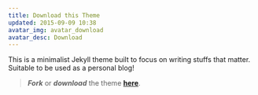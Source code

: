 ```yaml
---
title: Download this Theme
updated: 2015-09-09 10:38
avatar_img: avatar_download
avatar_desc: Download
---
```


This is a minimalist Jekyll theme built to focus on writing stuffs that matter. Suitable to be used as a personal blog!

> **_Fork_** or **_download_** the theme [**here**](https://github.com/heiswayi/the-plain).
